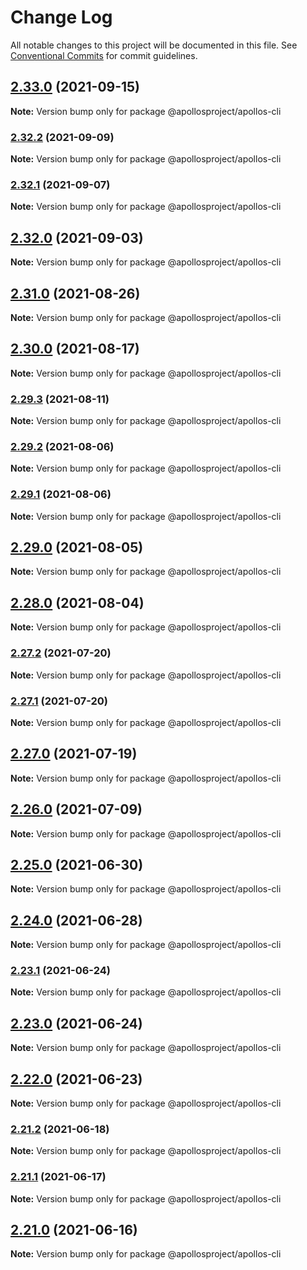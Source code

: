 # Change Log

All notable changes to this project will be documented in this file.
See [Conventional Commits](https://conventionalcommits.org) for commit guidelines.

## [2.33.0](https://github.com/ApollosProject/apollos-apps/compare/v2.32.2...v2.33.0) (2021-09-15)

**Note:** Version bump only for package @apollosproject/apollos-cli





### [2.32.2](https://github.com/ApollosProject/apollos-apps/compare/v2.32.1...v2.32.2) (2021-09-09)

**Note:** Version bump only for package @apollosproject/apollos-cli





### [2.32.1](https://github.com/ApollosProject/apollos-apps/compare/v2.32.0...v2.32.1) (2021-09-07)

**Note:** Version bump only for package @apollosproject/apollos-cli





## [2.32.0](https://github.com/ApollosProject/apollos-apps/compare/v2.31.0...v2.32.0) (2021-09-03)

**Note:** Version bump only for package @apollosproject/apollos-cli





## [2.31.0](https://github.com/ApollosProject/apollos-apps/compare/v2.30.0...v2.31.0) (2021-08-26)

**Note:** Version bump only for package @apollosproject/apollos-cli





## [2.30.0](https://github.com/ApollosProject/apollos-apps/compare/v2.29.3...v2.30.0) (2021-08-17)

**Note:** Version bump only for package @apollosproject/apollos-cli





### [2.29.3](https://github.com/ApollosProject/apollos-apps/compare/v2.29.2...v2.29.3) (2021-08-11)

**Note:** Version bump only for package @apollosproject/apollos-cli





### [2.29.2](https://github.com/ApollosProject/apollos-apps/compare/v2.29.1...v2.29.2) (2021-08-06)

**Note:** Version bump only for package @apollosproject/apollos-cli





### [2.29.1](https://github.com/ApollosProject/apollos-apps/compare/v2.29.0...v2.29.1) (2021-08-06)

**Note:** Version bump only for package @apollosproject/apollos-cli





## [2.29.0](https://github.com/ApollosProject/apollos-apps/compare/v2.28.0...v2.29.0) (2021-08-05)

**Note:** Version bump only for package @apollosproject/apollos-cli





## [2.28.0](https://github.com/ApollosProject/apollos-apps/compare/v2.27.2...v2.28.0) (2021-08-04)

**Note:** Version bump only for package @apollosproject/apollos-cli





### [2.27.2](https://github.com/ApollosProject/apollos-apps/compare/v2.27.1...v2.27.2) (2021-07-20)

**Note:** Version bump only for package @apollosproject/apollos-cli





### [2.27.1](https://github.com/ApollosProject/apollos-apps/compare/v2.27.0...v2.27.1) (2021-07-20)

**Note:** Version bump only for package @apollosproject/apollos-cli





## [2.27.0](https://github.com/ApollosProject/apollos-apps/compare/v2.26.0...v2.27.0) (2021-07-19)

**Note:** Version bump only for package @apollosproject/apollos-cli





## [2.26.0](https://github.com/ApollosProject/apollos-apps/compare/v2.25.0...v2.26.0) (2021-07-09)

**Note:** Version bump only for package @apollosproject/apollos-cli





## [2.25.0](https://github.com/ApollosProject/apollos-apps/compare/v2.24.0...v2.25.0) (2021-06-30)

**Note:** Version bump only for package @apollosproject/apollos-cli





## [2.24.0](https://github.com/ApollosProject/apollos-apps/compare/v2.23.1...v2.24.0) (2021-06-28)

**Note:** Version bump only for package @apollosproject/apollos-cli





### [2.23.1](https://github.com/ApollosProject/apollos-apps/compare/v2.23.0...v2.23.1) (2021-06-24)

**Note:** Version bump only for package @apollosproject/apollos-cli





## [2.23.0](https://github.com/ApollosProject/apollos-apps/compare/v2.22.0...v2.23.0) (2021-06-24)

**Note:** Version bump only for package @apollosproject/apollos-cli





## [2.22.0](https://github.com/ApollosProject/apollos-apps/compare/v2.21.2...v2.22.0) (2021-06-23)

**Note:** Version bump only for package @apollosproject/apollos-cli





### [2.21.2](https://github.com/ApollosProject/apollos-apps/compare/v2.21.1...v2.21.2) (2021-06-18)

**Note:** Version bump only for package @apollosproject/apollos-cli





### [2.21.1](https://github.com/ApollosProject/apollos-apps/compare/v2.21.0...v2.21.1) (2021-06-17)

**Note:** Version bump only for package @apollosproject/apollos-cli





## [2.21.0](https://github.com/ApollosProject/apollos-apps/compare/v2.20.0...v2.21.0) (2021-06-16)

**Note:** Version bump only for package @apollosproject/apollos-cli
